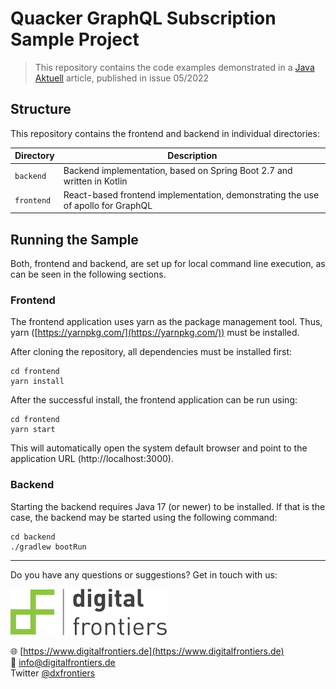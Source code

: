 # Quacker GraphQL Subscription Sample Project
> This repository contains the code examples demonstrated in a [Java Aktuell](https://www.ijug.eu/de/java-aktuell/zeitschrift/) article, published in issue 05/2022


## Structure

This repository contains the frontend and backend in individual directories:

| Directory  | Description                                                                      |
|------------|----------------------------------------------------------------------------------|
| `backend`  | Backend implementation, based on Spring Boot 2.7 and written in Kotlin           |
| `frontend` | React-based frontend implementation, demonstrating the use of apollo for GraphQL |


## Running the Sample

Both, frontend and backend, are set up for local command line execution, as can be seen in the
following sections.

### Frontend

The frontend application uses yarn as the package management tool. Thus, yarn ([https://yarnpkg.com/](https://yarnpkg.com/)) must be installed.

After cloning the repository, all dependencies must be installed first:

```shell
cd frontend
yarn install
```

After the successful install, the frontend application can be run using:

```shell
cd frontend
yarn start
```

This will automatically open the system default browser and point to the application URL (http://localhost:3000).

### Backend

Starting the backend requires Java 17 (or newer) to be installed. If that is the case, the backend
may be started using the following command:

```shell
cd backend
./gradlew bootRun
```

------
Do you have any questions or suggestions? Get in touch with us:

![digital frontiers](doc/img/logo_250x75.png)

:globe_with_meridians: [https://www.digitalfrontiers.de](https://www.digitalfrontiers.de) \
:email: info@digitalfrontiers.de \
Twitter [@dxfrontiers](https://twitter.com/dxfrontiers)


